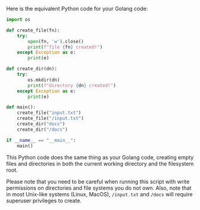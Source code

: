 Here is the equivalent Python code for your Golang code:

```python
import os

def create_file(fn):
    try:
        open(fn, 'w').close()
        print(f"file {fn} created!")
    except Exception as e:
        print(e)

def create_dir(dn):
    try:
        os.mkdir(dn)
        print(f"directory {dn} created!")
    except Exception as e:
        print(e)

def main():
    create_file("input.txt")
    create_file("/input.txt")
    create_dir("docs")
    create_dir("/docs")

if __name__ == "__main__":
    main()
```

This Python code does the same thing as your Golang code, creating empty files and directories in both the current working directory and the filesystem root. 

Please note that you need to be careful when running this script with write permissions on directories and file systems you do not own. Also, note that in most Unix-like systems (Linux, MacOS), `/input.txt` and `/docs` will require superuser privileges to create.
